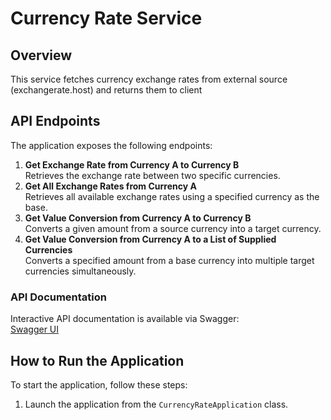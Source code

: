 # Currency Rate Service

## Overview
This service fetches currency exchange rates from external source (exchangerate.host) and returns them to client

## API Endpoints
The application exposes the following endpoints:
1. **Get Exchange Rate from Currency A to Currency B**  
   Retrieves the exchange rate between two specific currencies.
2. **Get All Exchange Rates from Currency A**  
   Retrieves all available exchange rates using a specified currency as the base.
3. **Get Value Conversion from Currency A to Currency B**  
   Converts a given amount from a source currency into a target currency.
4. **Get Value Conversion from Currency A to a List of Supplied Currencies**  
   Converts a specified amount from a base currency into multiple target currencies simultaneously.

### API Documentation
Interactive API documentation is available via Swagger:  
[Swagger UI](http://localhost:8080/swagger-ui/index.html#/)

## How to Run the Application
To start the application, follow these steps:
1. Launch the application from the `CurrencyRateApplication` class.

